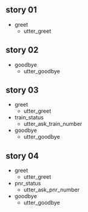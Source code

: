 ## story 01
* greet
    - utter_greet

## story 02
* goodbye
    - utter_goodbye

## story 03
* greet
    - utter_greet
* train_status
    - utter_ask_train_number
* goodbye
    - utter_goodbye

## story 04
* greet
    - utter_greet
* pnr_status
    - utter_ask_pnr_number
* goodbye
    - utter_goodbye
